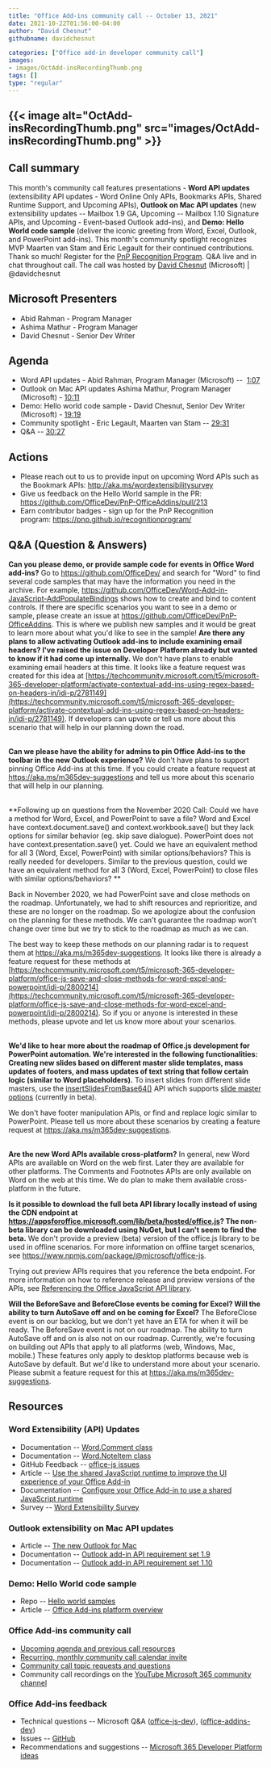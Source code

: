 ```yaml
---
title: "Office Add-ins community call -- October 13, 2021"
date: 2021-10-22T01:56:00-04:00
author: "David Chesnut"
githubname: davidchesnut

categories: ["Office add-in developer community call"]
images:
- images/OctAdd-insRecordingThumb.png
tags: []
type: "regular"
---
```


## {{< image alt="OctAdd-insRecordingThumb.png" src="images/OctAdd-insRecordingThumb.png" >}}


## Call summary

 

This month's community call features presentations - **Word API
updates** (extensibility API updates - Word Online Only APIs, Bookmarks
APIs, Shared Runtime Support, and Upcoming APIs), **Outlook on Mac API
updates** (new extensibility updates -- Mailbox 1.9 GA, Upcoming --
Mailbox 1.10 Signature APIs, and Upcoming - Event-based Outlook
add-ins), and **Demo: Hello World code sample** (deliver the iconic
greeting from Word, Excel, Outlook, and PowerPoint add-ins). This
month's community spotlight recognizes MVP Maarten van Stam and Eric
Legault for their continued contributions. Thank so much! Register for
the [PnP Recognition
Program](https://pnp.github.io/recognitionprogram/). Q&A live and in
chat throughout call. The call was hosted by [David
Chesnut](http://twitter.com/davidchesnut) (Microsoft) | @davidchesnut


## Microsoft Presenters

-   Abid Rahman - Program Manager
-   Ashima Mathur - Program Manager
-   David Chesnut - Senior Dev Writer


## Agenda 

-   Word API updates - Abid Rahman, Program Manager (Microsoft) -- 
    [1:07](https://youtu.be/X_hNLKnx_GE?t=67)
-   Outlook on Mac API updates Ashima Mathur, Program Manager
    (Microsoft) - [10:11](https://youtu.be/X_hNLKnx_GE?t=611)
-   Demo: Hello world code sample - David Chesnut, Senior Dev Writer
    (Microsoft) - [19:19](https://youtu.be/X_hNLKnx_GE?t=1159)
-   Community spotlight - Eric Legault, Maarten van Stam --
    [29:31](https://youtu.be/X_hNLKnx_GE?t=1773)
-   Q&A -- [30:27](https://youtu.be/X_hNLKnx_GE?t=1828)

## Actions 

-   Please reach out to us to provide input on upcoming Word APIs such
    as the Bookmark APIs: <http://aka.ms/wordextensibilitysurvey> 
-   Give us feedback on the Hello World sample in the PR:
    <https://github.com/OfficeDev/PnP-OfficeAddins/pull/213>
-   Earn contributor badges - sign up for the PnP Recognition
    program: <https://pnp.github.io/recognitionprogram/> 



## Q&A (Question & Answers) 


**Can you please demo, or provide sample code for events in Office Word
add-ins?**
Go to <https://github.com/OfficeDev/> and search for "Word" to find
several code samples that may have the information you need in the
archive. For example,
<https://github.com/OfficeDev/Word-Add-in-JavaScript-AddPopulateBindings> shows
how to create and bind to content controls. If there are specific
scenarios you want to see in a demo or sample, please create an issue at
<https://github.com/OfficeDev/PnP-OfficeAddins>. This is where we
publish new samples and it would be great to learn more about what
you'd like to see in the sample!
**Are there any plans to allow activating Outlook add-ins to include
examining email headers? I've raised the issue on Developer Platform
already but wanted to know if it had come up internally.**
We don't have plans to enable examining email headers at this time. It
looks like a feature request was created for this idea at
[https://techcommunity.microsoft.com/t5/microsoft-365-developer-platform/activate-contextual-add-ins-using-regex-based-on-headers-in/idi-p/2781149](https://techcommunity.microsoft.com/t5/microsoft-365-developer-platform/activate-contextual-add-ins-using-regex-based-on-headers-in/idi-p/2781149).
If developers can upvote or tell us more about this scenario that will
help in our planning down the road.

\
**Can we please have the ability for admins to pin Office Add-ins to the
toolbar in the new Outlook experience?**
We don't have plans to support pinning Office Add-ins at this time. If
you could create a feature request at
<https://aka.ms/m365dev-suggestions> and tell us more about this
scenario that will help in our planning.

\
**Following up on questions from the November 2020 Call: Could we have a
method for Word, Excel, and PowerPoint to save a file? Word and Excel
have context.document.save() and context.workbook.save() but they lack
options for similar behavior (eg. skip save dialogue). PowerPoint does
not have context.presentation.save() yet. Could we have an equivalent
method for all 3 (Word, Excel, PowerPoint) with similar
options/behaviors? This is really needed for developers. Similar to the
previous question, could we have an equivalent method for all 3 (Word,
Excel, PowerPoint) to close files with similar options/behaviors? **


Back in November 2020, we had PowerPoint save and close methods on the
roadmap. Unfortunately, we had to shift resources and reprioritize, and
these are no longer on the roadmap. So we apologize about the confusion
on the planning for these methods. We can't guarantee the roadmap
won't change over time but we try to stick to the roadmap as much as we
can.

The best way to keep these methods on our planning radar is to request
them at <https://aka.ms/m365dev-suggestions>. It looks like there is
already a feature request for these methods at
[https://techcommunity.microsoft.com/t5/microsoft-365-developer-platform/office-js-save-and-close-methods-for-word-excel-and-powerpoint/idi-p/2800214](https://techcommunity.microsoft.com/t5/microsoft-365-developer-platform/office-js-save-and-close-methods-for-word-excel-and-powerpoint/idi-p/2800214).
So if you or anyone is interested in these methods, please upvote and
let us know more about your scenarios.

\
**We'd like to hear more about the roadmap of Office.js development for
PowerPoint automation. We're interested in the following
functionalities: Creating new slides based on different master slide
templates, mass updates of footers, and mass updates of text string that
follow certain logic (similar to Word placeholders).**
To insert slides from different slide masters, use the
[insertSlidesFromBase64()](https://docs.microsoft.com/javascript/api/powerpoint/powerpoint.presentation?view=powerpoint-js-preview#insertSlidesFromBase64_base64File__options_)
API which supports [slide master
options](https://docs.microsoft.com/javascript/api/powerpoint/powerpoint.addslideoptions?view=powerpoint-js-preview#slideMasterId)
(currently in beta).

We don't have footer manipulation APIs, or find and replace logic
similar to PowerPoint. Please tell us more about these scenarios by
creating a feature request at <https://aka.ms/m365dev-suggestions>.

\
**Are the new Word APIs available cross-platform?**
In general, new Word APIs are available on Word on the web first. Later
they are available for other platforms. The Comments and Footnotes APIs
are only available on Word on the web at this time. We do plan to make
them available cross-platform in the future.

**Is it possible to download the full beta API library locally instead
of using the CDN endpoint at
<https://appsforoffice.microsoft.com/lib/beta/hosted/office.js>? The
non-beta library can be downloaded using NuGet, but I can't seem to
find the beta.**
We don't provide a preview (beta) version of the office.js library to
be used in offline scenarios. For more information on offline target
scenarios, see <https://www.npmjs.com/package/@microsoft/office-js>.

Trying out preview APIs requires that you reference the beta endpoint.
For more information on how to reference release and preview versions of
the APIs, see [Referencing the Office JavaScript API
library](https://docs.microsoft.com/office/dev/add-ins/develop/referencing-the-javascript-api-for-office-library-from-its-cdn).


**Will the BeforeSave and BeforeClose events be coming for Excel? Will
the ability to turn AutoSave off and on be coming for Excel?**
The BeforeClose event is on our backlog, but we don't yet have an ETA
for when it will be ready.
The BeforeSave event is not on our roadmap. The ability to turn AutoSave
off and on is also not on our roadmap. Currently, we're focusing on
building out APIs that apply to all platforms (web, Windows, Mac,
mobile.) These features only apply to desktop platforms because web is
AutoSave by default. But we'd like to understand more about your
scenario. Please submit a feature request for this at
<https://aka.ms/m365dev-suggestions>.


## Resources 

### Word Extensibility (API) Updates 

-   Documentation -- [Word.Comment
    class](https://docs.microsoft.com/javascript/api/word/word.comment?branch=master&view=word-js-preview)
-   Documentation -- [Word.NoteItem
    class](https://docs.microsoft.com/javascript/api/word/word.noteitem?branch=master&view=word-js-preview)
-   GitHub Feedback -- [office-js
    issues](https://github.com/OfficeDev/office-js/issues)
-   Article -- [Use the shared JavaScript runtime to improve the UI
    experience of your Office
    Add-in](https://devblogs.microsoft.com/microsoft365dev/use-the-shared-javascript-runtime-to-improve-the-ui-experience-of-your-office-add-in/)
-   Documentation -- [Configure your Office Add-in to use a shared
    JavaScript
    runtime](https://docs.microsoft.com/office/dev/add-ins/develop/configure-your-add-in-to-use-a-shared-runtime)
-   Survey -- [Word Extensibility
    Survey](https://forms.office.com/Pages/ResponsePage.aspx?id=v4j5cvGGr0GRqy180BHbRzgiSwR_LJpPryfdZMes2zpUNVVIT0hKMlFSQjA1TEtUWlZYNEo2TzFSQS4u%C2%A0)

### Outlook extensibility on Mac API updates 

-   Article -- [The new Outlook for
    Mac](https://support.microsoft.com/office/the-new-outlook-for-mac-6283be54-e74d-434e-babb-b70cefc77439)
-   Documentation -- [Outlook add-in API requirement set
    1.9](https://docs.microsoft.com/office/dev/add-ins/reference/objectmodel/requirement-set-1.9/outlook-requirement-set-1.9)
-   Documentation -- [Outlook add-in API requirement set
    1.10](https://docs.microsoft.com/en-us/office/dev/add-ins/reference/objectmodel/requirement-set-1.10/outlook-requirement-set-1.10)

### Demo: Hello World code sample 

-   Repo -- [Hello world
    samples](https://github.com/OfficeDev/PnP-OfficeAddins/pull/213)
-   Article -- [Office Add-ins platform
    overview](https://docs.microsoft.com/office/dev/add-ins/overview/office-add-ins)

### Office Add-ins community call 

-   [Upcoming agenda and previous call
    resources](https://aka.ms/officeaddinsagenda)
-   [Recurring, monthly community call calendar
    invite](https://aka.ms/officeaddinscommunitycall)
-   [Community call topic requests and
    questions](https://aka.ms/officeaddinsform)
-   Community call recordings on the [YouTube Microsoft 365 community
    channel](https://www.youtube.com/channel/UC_mKdhw-V6CeCM7gTo_Iy7w)

### Office Add-ins feedback 

-   Technical questions -- Microsoft Q&A
    ([office-js-dev](https://docs.microsoft.com/answers/topics/office-js-dev.html)),
    ([office-addins-dev](https://docs.microsoft.com/answers/topics/office-addins-dev.html))
-   Issues -- [GitHub](https://github.com/OfficeDev/office-js/issues)
-   Recommendations and suggestions -- [Microsoft 365 Developer Platform
    ideas](https://techcommunity.microsoft.com/t5/microsoft-365-developer-platform/idb-p/Microsoft365DeveloperPlatform)
 
